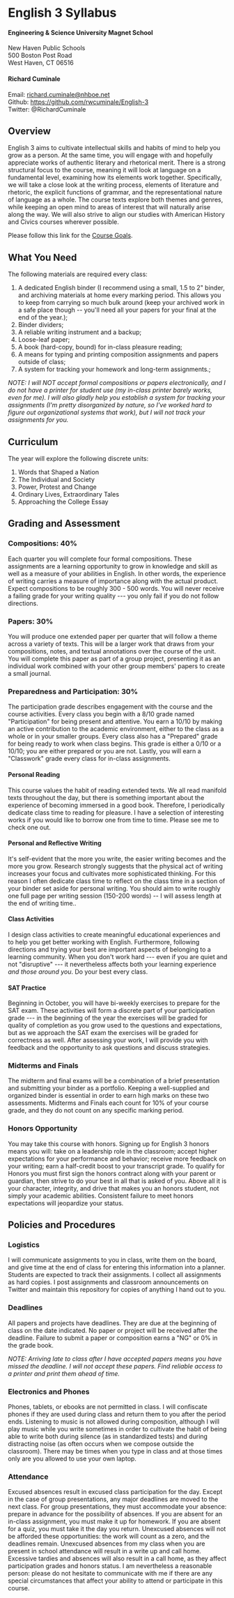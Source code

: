 # English 3 Syllabus

#### Engineering & Science University Magnet School

New Haven Public Schools  
500 Boston Post Road  
West Haven, CT 06516

#### Richard Cuminale

Email:  richard.cuminale@nhboe.net  
Github: https://github.com/rwcuminale/English-3  
Twitter:  @RichardCuminale

## Overview

English 3 aims to cultivate intellectual skills and habits of mind to help you grow as a person.
At the same time, you will engage with and hopefully appreciate works of authentic literary and rhetorical merit.
There is a strong structural focus to the course,
	meaning it will look at language on a fundamental level, examining how its elements work together.
Specifically, we will take a close look at the writing process, elements of literature and rhetoric, the explicit functions of grammar, and the representational nature of language as a whole.
The course texts explore both themes and genres, while keeping an open mind to areas of interest that will naturally arise along the way.
We will also strive to align our studies with American History and Civics courses wherever possible.

Please follow this link for the [Course Goals](https://github.com/rwcuminale/English-3/01-CourseLogistics/E3-CourseGoals.md).


## What You Need

The following materials are required every class:

1. A dedicated English binder (I recommend using a small, 1.5 to 2" binder, and archiving materials at home every marking period. This allows you to keep from carrying so much bulk around (keep your archived work in a safe place though -- you'll need all your papers for your final at the end of the year.);
1. Binder dividers;
1. A reliable writing instrument and a backup;
1. Loose-leaf paper;
1. A book (hard-copy, bound) for in-class pleasure reading;
1. A means for typing and printing composition assignments and papers outside of class;
1. A system for tracking your homework and long-term assignments.;

*NOTE: I will NOT accept formal compositions or papers electronically,
and I do not have a printer for student use (my in-class printer barely works, even for me).
I will also gladly help you establish a system for tracking your assignments
(I'm pretty disorganized by nature, so I've worked hard to figure out organizational systems that work),
but I will not track your assignments for you.*

## Curriculum

The year will explore the following discrete units:

1. Words that Shaped a Nation
3. The Individual and Society
3. Power, Protest and Change
5. Ordinary Lives, Extraordinary Tales
5. Approaching the College Essay

## Grading and Assessment

### Compositions: 40%

Each quarter you will complete four formal compositions.
These assignments are a learning opportunity to grow in knowledge and skill as well as a measure of your abilities in English.
In other words, the experience of writing carries a measure of importance along with the actual product.
Expect compositions to be roughly 300 - 500 words.
You will never receive a failing grade for your writing quality ---
	you only fail if you do not follow directions.

### Papers: 30%

You will produce one extended paper per quarter that will follow a theme across a variety of texts.
This will be a larger work that draws from your compositions, notes, and textual annotations over the course of the unit.
You will complete this paper as part of a group project, presenting it as an individual work combined with your other group members' papers to create a small journal.

### Preparedness and Participation: 30%

The participation grade describes engagement with the course and the course activities.
Every class you begin with a 8/10 grade named "Participation" for being present and attentive.
You earn a 10/10 by making an active contribution to the academic environment, either to the class as a whole or in your smaller groups.
Every class also has a "Prepared" grade for being ready to work when class begins.
This grade is either a 0/10 or a 10/10;
	you are either prepared or you are not.
Lastly, you will earn a "Classwork" grade every class for in-class assignments.

#### Personal Reading

This course values the habit of reading extended texts.
We all read manifold texts throughout the day,
	but there is something important about the experience of becoming immersed in a good book.
Therefore, I periodically dedicate class time to reading for pleasure.
I have a selection of interesting works if you would like to borrow one from time to time.
Please see me to check one out.

#### Personal and Reflective Writing

It's self-evident that the more you write, the easier writing becomes and the more you grow.
Research strongly suggests that the physical act of writing increases your focus and cultivates more sophisticated thinking.
For this reason I often dedicate class time to reflect on the class time in a section of your binder set aside for personal writing.
You should aim to write roughly one full page per writing session (150-200 words) --
	I will assess length at the end of writing time..

#### Class Activities

I design class activities to create meaningful educational experiences and to help you get better working with English.
Furthermore, following directions and trying your best are important aspects of belonging to a learning community.
When you don't work hard
  --- even if you are quiet and not "disruptive" ---
  it nevertheless affects both your learning experience *and those around you*.
Do your best every class.

#### SAT Practice

Beginning in October, you will have bi-weekly exercises to prepare for the SAT exam.
These activities will form a discrete part of your participation grade ---
	in the beginning of the year the exercises will be graded for quality of completion as you grow used to the questions and expectations,
but as we approach the SAT exam the exercises will be graded for correctness as well.
After assessing your work, I will provide you with feedback and the opportunity to ask questions and discuss strategies.

### Midterms and Finals

The midterm and final exams will be a combination of a brief presentation and submitting your binder as a portfolio.
Keeping a well-supplied and organized binder is essential in order to earn high marks on these two assessments.
Midterms and Finals each count for 10% of your course grade, and they do not count on any specific marking period.

### Honors Opportunity

You may take this course with honors.
Signing up for English 3 honors means you will:
	take on a leadership role in the classroom;
	accept higher expectations for your performance and behavior;
	receive more feedback on your writing;
	earn a half-credit boost to your transcript grade.
To qualify for Honors you must first sign the honors contract along with your parent or guardian, then strive to do your best in all that is asked of you. Above all it is your character, integrity, and drive that makes you an honors student, not simply your academic abilities.
Consistent failure to meet honors expectations will jeopardize your status.

## Policies and Procedures

### Logistics

I will communicate assignments to you in class, write them on the board, and give time at the end of class for entering this information into a planner.
Students are expected to track their assignments.
I collect all assignments as hard copies.
I post assignments and classroom announcements on Twitter and maintain this repository for copies of anything I hand out to you.

### Deadlines

All papers and projects have deadlines.
They are due at the beginning of class on the date indicated.
No paper or project will be received after the deadline.
Failure to submit a paper or composition earns a "NG" or 0% in the grade book.

*NOTE: Arriving late to class after I have accepted papers means you have missed the deadline. I will not accept these papers. Find reliable access to a printer and print them ahead of time.*

### Electronics and Phones

Phones, tablets, or ebooks are not permitted in class.
I will confiscate phones if they are used during class and return them to you after the period ends.
Listening to music is not allowed during composition,
	although I will play music while you write sometimes in order to cultivate the habit of being able to write both during silence (as in standardized tests) and during distracting noise (as often occurs when we compose outside the classroom).
There may be times when you type in class and at those times only are you allowed to use your own laptop.

### Attendance

Excused absences result in excused class participation for the day.
Except in the case of group presentations, any major deadlines are moved to the next class.
For group presentations, they must accommodate your absence: prepare in advance for the possibility of absences.
If you are absent for an in-class assignment, you must make it up for homework.
If you are absent for a quiz, you must take it the day you return.
Unexcused absences will not be afforded these opportunities:
	the work will count as a zero, and the deadlines remain.
Unexcused absences from my class when you are present in school attendance will result in a write up and call home.
Excessive tardies and absences will also result in a call home, as they affect participation grades and honors status.
I am nevertheless a reasonable person: please do not hesitate to communicate with me
	if there are any special circumstances that affect your ability to attend or participate in this course.
